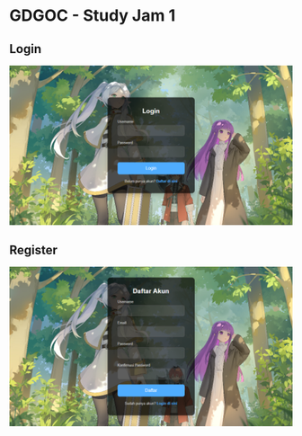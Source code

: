 # GDGOC - Study Jam 1

## Login 
![LOGIN](https://github.com/muhammadfaiz19/gdgoc-study-jam-1/blob/main/images/login.png)

## Register
![REGISTER](https://github.com/muhammadfaiz19/gdgoc-study-jam-1/blob/main/images/register.png)